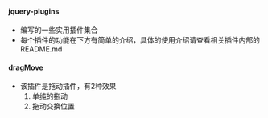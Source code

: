 #### jquery-plugins
* 编写的一些实用插件集合
* 每个插件的功能在下方有简单的介绍，具体的使用介绍请查看相关插件内部的README.md
#### dragMove
* 该插件是拖动插件，有2种效果
	1. 单纯的拖动
	2. 拖动交换位置
